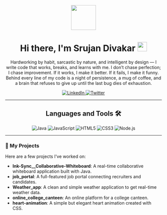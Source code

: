 <div id="header" align="center">
  <img src="https://user-images.githubusercontent.com/74038190/216122041-518ac897-8d92-4c6b-9b3f-ca01dcaf38ee.png" width="80"/>
  <h1>
    Hi there, I'm Srujan Divakar
    <img src="https://media.giphy.com/media/hvRJCLFzcasrR4ia7z/giphy.gif" width="30px"/>
  </h1>
  <p>
Hardworking by habit, sarcastic by nature, and intelligent by design — I write code that works, breaks, and learns with me. I don’t chase perfection; I chase improvement. If it works, I make it better. If it fails, I make it funny. Behind every line of my code is a night of persistence, a mug of coffee, and a brain that refuses to give up until the last bug dies of exhaustion. </p>
  
  <p>
    <a href="https://www.linkedin.com/in/your-linkedin-profile/">
      <img src="https://img.shields.io/badge/LinkedIn-0077B5?style=for-the-badge&logo=linkedin&logoColor=white" alt="LinkedIn"/>
    </a>
    <a href="https://twitter.com/YourTwitterHandle">
      <img src="https://img.shields.io/badge/Twitter-1DA1F2?style=for-the-badge&logo=twitter&logoColor=white" alt="Twitter"/>
    </a>
  </p>
  
  <hr/>
</div>

<div id="skills" align="center">
  <h2>Languages and Tools 🛠</h2>
  <p>
    <img src="https://img.shields.io/badge/java-%23ED8B00.svg?style=for-the-badge&logo=java&logoColor=white" alt="Java"/>
    <img src="https://img.shields.io/badge/javascript-%23323330.svg?style=for-the-badge&logo=javascript&logoColor=%23F7DF1E" alt="JavaScript"/>
    <img src="https://img.shields.io/badge/html5-%23E34F26.svg?style=for-the-badge&logo=html5&logoColor=white" alt="HTML5"/>
    <img src="https://img.shields.io/badge/css3-%231572B6.svg?style=for-the-badge&logo=css3&logoColor=white" alt="CSS3"/>
    <img src="https://img.shields.io/badge/node.js-6DA55F?style=for-the-badge&logo=node.js&logoColor=white" alt="Node.js"/>
  </p>
</div>

---

### 🚀 My Projects

Here are a few projects I've worked on:

-   **Ink-Sync__Collaborative-Whiteboard**: A real-time collaborative whiteboard application built with Java.
-   **job\_portal**: A full-featured job portal connecting recruiters and candidates.
-   **Weather\_app**: A clean and simple weather application to get real-time weather data.
-   **online\_college\_canteen**: An online platform for a college canteen.
-   **heart-animation**: A simple but elegant heart animation created with CSS.
